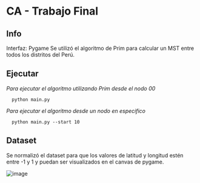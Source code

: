 # CA - Trabajo Final

## Info
  Interfaz: Pygame
  Se utilizó el algoritmo de Prim para calcular un MST entre todos los distritos del Perú.

## Ejecutar
  *Para ejecutar el algoritmo utilizando Prim desde el nodo 00*
  ```
    python main.py
  ```

  *Para ejecutar el algoritmo desde un nodo en especifico*
  ```
    python main.py --start 10
  ```

## Dataset
  Se normalizó el dataset para que los valores de latitud y longitud estén entre -1 y 1 y puedan ser visualizados en el canvas de pygame.
  
![image](https://user-images.githubusercontent.com/48858334/202861095-e1e3258e-9c89-4a77-b631-742c692d096c.png)
